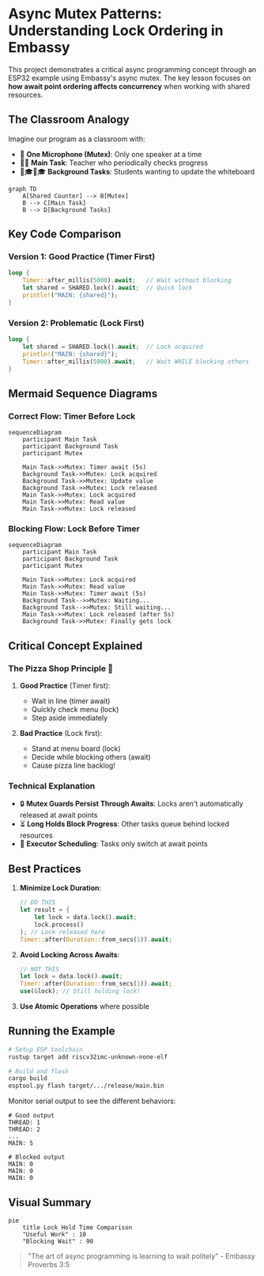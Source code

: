 # Async Mutex Patterns: Understanding Lock Ordering in Embassy

This project demonstrates a critical async programming concept through an ESP32 example using Embassy's async mutex. The key lesson focuses on **how await point ordering affects concurrency** when working with shared resources.

## The Classroom Analogy
Imagine our program as a classroom with:
- 🎤 **One Microphone (Mutex)**: Only one speaker at a time
- 👨🏫 **Main Task**: Teacher who periodically checks progress
- 👩🎓👨🎓 **Background Tasks**: Students wanting to update the whiteboard

```mermaid
graph TD
    A[Shared Counter] --> B[Mutex]
    B --> C[Main Task]
    B --> D[Background Tasks]
```

## Key Code Comparison

### Version 1: Good Practice (Timer First)
```rust
loop {
    Timer::after_millis(5000).await;   // Wait without blocking
    let shared = SHARED.lock().await;  // Quick lock
    println!("MAIN: {shared}");
}
```

### Version 2: Problematic (Lock First)
```rust
loop {
    let shared = SHARED.lock().await;  // Lock acquired
    println!("MAIN: {shared}");
    Timer::after_millis(5000).await;   // Wait WHILE blocking others
}
```

## Mermaid Sequence Diagrams

### Correct Flow: Timer Before Lock
```mermaid
sequenceDiagram
    participant Main Task
    participant Background Task
    participant Mutex
    
    Main Task->>Mutex: Timer await (5s)
    Background Task->>Mutex: Lock acquired
    Background Task->>Mutex: Update value
    Background Task->>Mutex: Lock released
    Main Task->>Mutex: Lock acquired
    Main Task->>Mutex: Read value
    Main Task->>Mutex: Lock released
```

### Blocking Flow: Lock Before Timer
```mermaid
sequenceDiagram
    participant Main Task
    participant Background Task
    participant Mutex
    
    Main Task->>Mutex: Lock acquired
    Main Task->>Mutex: Read value
    Main Task->>Mutex: Timer await (5s)
    Background Task-->>Mutex: Waiting...
    Background Task-->>Mutex: Still waiting...
    Main Task->>Mutex: Lock released (after 5s)
    Background Task->>Mutex: Finally gets lock
```

## Critical Concept Explained

### The Pizza Shop Principle 🍕
1. **Good Practice** (Timer first):
   - Wait in line (timer await)
   - Quickly check menu (lock)
   - Step aside immediately

2. **Bad Practice** (Lock first):
   - Stand at menu board (lock)
   - Decide while blocking others (await)
   - Cause pizza line backlog!

### Technical Explanation
- 🔒 **Mutex Guards Persist Through Awaits**: Locks aren't automatically released at await points
- ⏳ **Long Holds Block Progress**: Other tasks queue behind locked resources
- 🔁 **Executor Scheduling**: Tasks only switch at await points

## Best Practices
1. **Minimize Lock Duration**: 
   ```rust
   // DO THIS
   let result = {
       let lock = data.lock().await;
       lock.process()
   }; // Lock released here
   Timer::after(Duration::from_secs(1)).await;
   ```

2. **Avoid Locking Across Awaits**:
   ```rust
   // NOT THIS
   let lock = data.lock().await;
   Timer::after(Duration::from_secs(1)).await;
   use(&lock); // Still holding lock!
   ```

3. **Use Atomic Operations** where possible

## Running the Example
```bash
# Setup ESP toolchain
rustup target add riscv32imc-unknown-none-elf

# Build and flash
cargo build
esptool.py flash target/.../release/main.bin
```

Monitor serial output to see the different behaviors:
```
# Good output
THREAD: 1
THREAD: 2
...
MAIN: 5

# Blocked output
MAIN: 0
MAIN: 0
MAIN: 0
```

## Visual Summary
```mermaid
pie
    title Lock Hold Time Comparison
    "Useful Work" : 10
    "Blocking Wait" : 90
```

> "The art of async programming is learning to wait politely" - Embassy Proverbs 3:5
